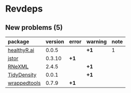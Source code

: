 # Revdeps

## New problems (5)

|package                                  |version |error  |warning |note |
|:----------------------------------------|:-------|:------|:-------|:----|
|[healthyR.ai](problems.md#healthyrai)    |0.0.5   |       |__+1__  |1    |
|[jstor](problems.md#jstor)               |0.3.10  |__+1__ |        |     |
|[RNeXML](problems.md#rnexml)             |2.4.5   |       |__+1__  |     |
|[TidyDensity](problems.md#tidydensity)   |0.0.1   |       |__+1__  |     |
|[wrappedtools](problems.md#wrappedtools) |0.7.9   |__+1__ |        |     |

